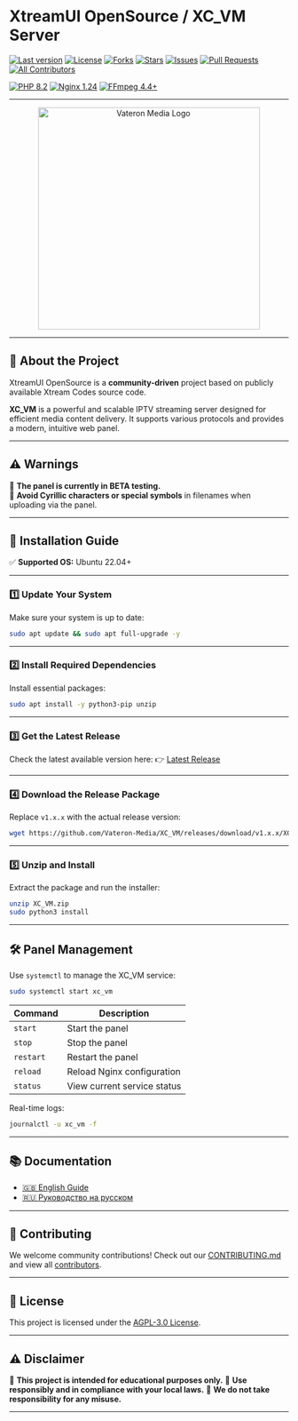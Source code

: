 # **XtreamUI OpenSource / XC_VM Server**  
[![Last version](https://img.shields.io/github/v/release/Vateron-Media/XC_VM?label=Main%20Release&color=green)](https://github.com/Vateron-Media/XC_VM/)
[![License](https://img.shields.io/github/license/Vateron-Media/XC_VM)](LICENSE)
[![Forks](https://img.shields.io/github/forks/Vateron-Media/XC_VM?style=flat)](https://github.com/Vateron-Media/XC_VM/fork)
[![Stars](https://img.shields.io/github/stars/Vateron-Media/XC_VM?style=flat)](https://github.com/Vateron-Media/XC_VM/stargazers)
[![Issues](https://img.shields.io/github/issues/Vateron-Media/XC_VM)](https://github.com/Vateron-Media/XC_VM/issues)
[![Pull Requests](https://img.shields.io/github/issues-pr/Vateron-Media/XC_VM)](https://github.com/Vateron-Media/XC_VM/pulls)
[![All Contributors](https://img.shields.io/badge/all_contributors-0-orange.svg)](CONTRIBUTORS.md)

[![PHP 8.2](https://img.shields.io/badge/PHP-8.1.33-blue?logo=php&logoColor=white)]()
[![Nginx 1.24](https://img.shields.io/badge/Nginx-1.28.0-brightgreen?logo=nginx&logoColor=white)]()
[![FFmpeg 4.4+](https://img.shields.io/badge/FFmpeg-4.4-critical?logo=ffmpeg&logoColor=white)]()

---

<p align="center">
  <img src="https://avatars.githubusercontent.com/u/149707645?s=400&v=4" alt="Vateron Media Logo" width="400" />
</p>

---

## 📌 About the Project

XtreamUI OpenSource is a **community-driven** project based on publicly available Xtream Codes source code.

**XC_VM** is a powerful and scalable IPTV streaming server designed for efficient media content delivery. It supports various protocols and provides a modern, intuitive web panel.

---

## ⚠️ Warnings

🔴 **The panel is currently in BETA testing.**  
🛑 **Avoid Cyrillic characters or special symbols** in filenames when uploading via the panel.


---

## 💾 Installation Guide

✅ **Supported OS:** Ubuntu 22.04+

---

### 1️⃣ Update Your System

Make sure your system is up to date:

```bash
sudo apt update && sudo apt full-upgrade -y
```

---

### 2️⃣ Install Required Dependencies

Install essential packages:

```bash
sudo apt install -y python3-pip unzip
```

---

### 3️⃣ Get the Latest Release

Check the latest available version here:
👉 [Latest Release](https://github.com/Vateron-Media/XC_VM/releases/latest)

---

### 4️⃣ Download the Release Package

Replace `v1.x.x` with the actual release version:

```bash
wget https://github.com/Vateron-Media/XC_VM/releases/download/v1.x.x/XC_VM.zip
```

---

### 5️⃣ Unzip and Install

Extract the package and run the installer:

```bash
unzip XC_VM.zip
sudo python3 install
```

---

## 🛠️ Panel Management

Use `systemctl` to manage the XC_VM service:

```sh
sudo systemctl start xc_vm
```

| Command   | Description                 |
| --------- | --------------------------- |
| `start`   | Start the panel             |
| `stop`    | Stop the panel              |
| `restart` | Restart the panel           |
| `reload`  | Reload Nginx configuration  |
| `status`  | View current service status |

Real-time logs:

```sh
journalctl -u xc_vm -f
```

---

## 📚 Documentation

* [🇬🇧 English Guide](https://github.com/Vateron-Media/XC_VM/blob/main/doc/en/main-page.md)
* [🇷🇺 Руководство на русском](https://github.com/Vateron-Media/XC_VM/blob/main/doc/ru/main-page.md)

---

## 🤝 Contributing

We welcome community contributions!
Check out our [CONTRIBUTING.md](CONTRIBUTING.md) and view all [contributors](CONTRIBUTORS.md).

---

## 📜 License

This project is licensed under the [AGPL-3.0 License](LICENSE).

---

## ⚠ Disclaimer

📌 **This project is intended for educational purposes only.**
📌 **Use responsibly and in compliance with your local laws.**
📌 **We do not take responsibility for any misuse.**

---
